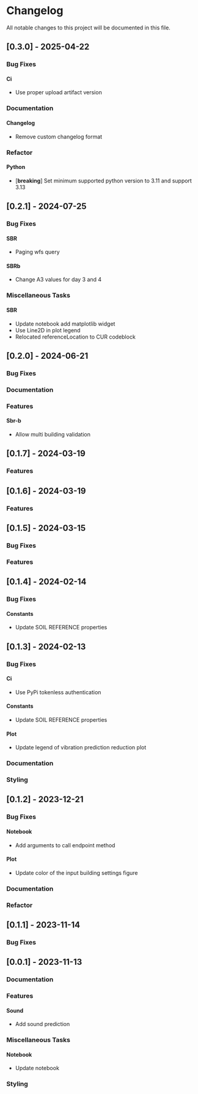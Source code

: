 # Changelog

All notable changes to this project will be documented in this file.

## [0.3.0] - 2025-04-22

### Bug Fixes

#### Ci

- Use proper upload artifact version


### Documentation

#### Changelog

- Remove custom changelog format


### Refactor

#### Python

- [**breaking**] Set minimum supported python version to 3.11 and support 3.13


## [0.2.1] - 2024-07-25

### Bug Fixes

#### SBR

- Paging wfs query

#### SBRb

- Change A3 values for day 3 and 4


### Miscellaneous Tasks

#### SBR

- Update notebook add matplotlib widget
- Use Line2D in plot legend
- Relocated referenceLocation to CUR codeblock


## [0.2.0] - 2024-06-21

### Bug Fixes


### Documentation


### Features

#### Sbr-b

- Allow multi building validation


## [0.1.7] - 2024-03-19

### Features


## [0.1.6] - 2024-03-19

### Features


## [0.1.5] - 2024-03-15

### Bug Fixes


### Features


## [0.1.4] - 2024-02-14

### Bug Fixes

#### Constants

- Update SOIL REFERENCE properties


## [0.1.3] - 2024-02-13

### Bug Fixes

#### Ci

- Use PyPi tokenless authentication

#### Constants

- Update SOIL REFERENCE properties

#### Plot

- Update legend of vibration prediction reduction plot


### Documentation


### Styling


## [0.1.2] - 2023-12-21

### Bug Fixes

#### Notebook

- Add arguments to call endpoint method

#### Plot

- Update color of the input building settings figure


### Documentation


### Refactor


## [0.1.1] - 2023-11-14

### Bug Fixes


## [0.0.1] - 2023-11-13

### Documentation


### Features

#### Sound

- Add sound prediction


### Miscellaneous Tasks

#### Notebook

- Update notebook


### Styling


<!-- CEMS BV. -->
